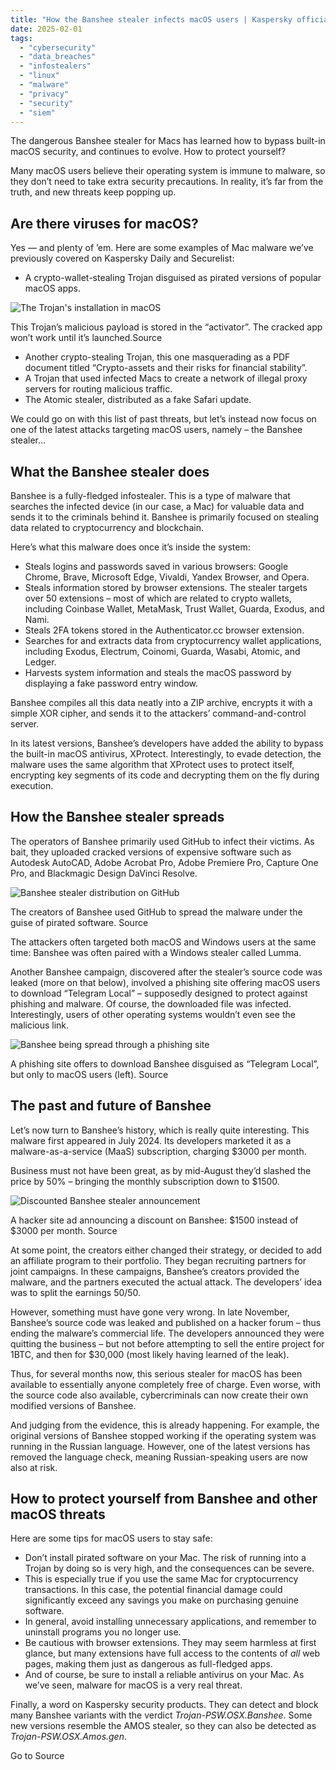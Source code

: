 ```yaml
---
title: "How the Banshee stealer infects macOS users | Kaspersky official blog"
date: 2025-02-01
tags: 
  - "cybersecurity"
  - "data_breaches"
  - "infostealers"
  - "linux"
  - "malware"
  - "privacy"
  - "security"
  - "siem"
---
```


The dangerous Banshee stealer for Macs has learned how to bypass built-in macOS security, and continues to evolve. How to protect yourself?

Many macOS users believe their operating system is immune to malware, so they don’t need to take extra security precautions. In reality, it’s far from the truth, and new threats keep popping up.

## Are there viruses for macOS?

Yes — and plenty of ’em. Here are some examples of Mac malware we’ve previously covered on Kaspersky Daily and Securelist:

- A crypto-wallet-stealing Trojan disguised as pirated versions of popular macOS apps.

![The Trojan's installation in macOS](https://media.kasperskydaily.com/wp-content/uploads/sites/92/2025/01/30094153/banshee-stealer-targets-macos-users-1.jpg)

This Trojan’s malicious payload is stored in the “activator”. The cracked app won’t work until it’s launched.Source

- Another crypto-stealing Trojan, this one masquerading as a PDF document titled “Crypto-assets and their risks for financial stability”.
- A Trojan that used infected Macs to create a network of illegal proxy servers for routing malicious traffic.
- The Atomic stealer, distributed as a fake Safari update.

We could go on with this list of past threats, but let’s instead now focus on one of the latest attacks targeting macOS users, namely – the Banshee stealer…

## What the Banshee stealer does

Banshee is a fully-fledged infostealer. This is a type of malware that searches the infected device (in our case, a Mac) for valuable data and sends it to the criminals behind it. Banshee is primarily focused on stealing data related to cryptocurrency and blockchain.

Here’s what this malware does once it’s inside the system:

- Steals logins and passwords saved in various browsers: Google Chrome, Brave, Microsoft Edge, Vivaldi, Yandex Browser, and Opera.
- Steals information stored by browser extensions. The stealer targets over 50 extensions – most of which are related to crypto wallets, including Coinbase Wallet, MetaMask, Trust Wallet, Guarda, Exodus, and Nami.
- Steals 2FA tokens stored in the Authenticator.cc browser extension.
- Searches for and extracts data from cryptocurrency wallet applications, including Exodus, Electrum, Coinomi, Guarda, Wasabi, Atomic, and Ledger.
- Harvests system information and steals the macOS password by displaying a fake password entry window.

Banshee compiles all this data neatly into a ZIP archive, encrypts it with a simple XOR cipher, and sends it to the attackers’ command-and-control server.

In its latest versions, Banshee’s developers have added the ability to bypass the built-in macOS antivirus, XProtect. Interestingly, to evade detection, the malware uses the same algorithm that XProtect uses to protect itself, encrypting key segments of its code and decrypting them on the fly during execution.

## How the Banshee stealer spreads

The operators of Banshee primarily used GitHub to infect their victims. As bait, they uploaded cracked versions of expensive software such as Autodesk AutoCAD, Adobe Acrobat Pro, Adobe Premiere Pro, Capture One Pro, and Blackmagic Design DaVinci Resolve.

![Banshee stealer distribution on GitHub ](https://media.kasperskydaily.com/wp-content/uploads/sites/92/2025/01/30094028/banshee-stealer-targets-macos-users-2.jpg)

The creators of Banshee used GitHub to spread the malware under the guise of pirated software. Source

The attackers often targeted both macOS and Windows users at the same time: Banshee was often paired with a Windows stealer called Lumma.

Another Banshee campaign, discovered after the stealer’s source code was leaked (more on that below), involved a phishing site offering macOS users to download “Telegram Local” – supposedly designed to protect against phishing and malware. Of course, the downloaded file was infected. Interestingly, users of other operating systems wouldn’t even see the malicious link.

![Banshee being spread through a phishing site](https://media.kasperskydaily.com/wp-content/uploads/sites/92/2025/01/30093821/banshee-stealer-targets-macos-users-3.jpg)

A phishing site offers to download Banshee disguised as “Telegram Local”, but only to macOS users (left). Source

## The past and future of Banshee

Let’s now turn to Banshee’s history, which is really quite interesting. This malware first appeared in July 2024. Its developers marketed it as a malware-as-a-service (MaaS) subscription, charging $3000 per month.

Business must not have been great, as by mid-August they’d slashed the price by 50% – bringing the monthly subscription down to $1500.

![Discounted Banshee stealer announcement ](https://media.kasperskydaily.com/wp-content/uploads/sites/92/2025/01/30093654/banshee-stealer-targets-macos-users-4.jpg)

A hacker site ad announcing a discount on Banshee: $1500 instead of $3000 per month. Source

At some point, the creators either changed their strategy, or decided to add an affiliate program to their portfolio. They began recruiting partners for joint campaigns. In these campaigns, Banshee’s creators provided the malware, and the partners executed the actual attack. The developers’ idea was to split the earnings 50/50.

However, something must have gone very wrong. In late November, Banshee’s source code was leaked and published on a hacker forum – thus ending the malware’s commercial life. The developers announced they were quitting the business – but not before attempting to sell the entire project for 1BTC, and then for $30,000 (most likely having learned of the leak).

Thus, for several months now, this serious stealer for macOS has been available to essentially anyone completely free of charge. Even worse, with the source code also available, cybercriminals can now create their own modified versions of Banshee.

And judging from the evidence, this is already happening. For example, the original versions of Banshee stopped working if the operating system was running in the Russian language. However, one of the latest versions has removed the language check, meaning Russian-speaking users are now also at risk.

## How to protect yourself from Banshee and other macOS threats

Here are some tips for macOS users to stay safe:

- Don’t install pirated software on your Mac. The risk of running into a Trojan by doing so is very high, and the consequences can be severe.
- This is especially true if you use the same Mac for cryptocurrency transactions. In this case, the potential financial damage could significantly exceed any savings you make on purchasing genuine software.
- In general, avoid installing unnecessary applications, and remember to uninstall programs you no longer use.
- Be cautious with browser extensions. They may seem harmless at first glance, but many extensions have full access to the contents of _all_ web pages, making them just as dangerous as full-fledged apps.
- And of course, be sure to install a reliable antivirus on your Mac. As we’ve seen, malware for macOS is a very real threat.

Finally, a word on Kaspersky security products. They can detect and block many Banshee variants with the verdict _Trojan-PSW.OSX.Banshee_. Some new versions resemble the AMOS stealer, so they can also be detected as _Trojan-PSW.OSX.Amos.gen_.

Go to Source
